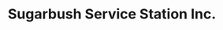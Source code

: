---
title: "Sugarbush Service Station Inc."
url: /warren/sugarbush-service-station-inc/
shop: car repair
---